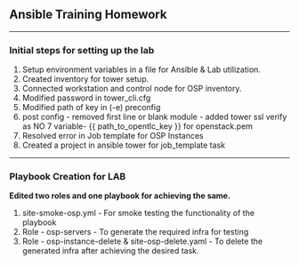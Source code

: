
## Ansible Training Homework ##

-----------------------------------------------------------------------------------------------------------------------------------------------------------------------------------
### Initial steps for setting up the lab ###

1. Setup environment variables in a file for Ansible & Lab utilization.
2. Created inventory for tower setup.
3. Connected workstation and control node for OSP inventory.
4. Modified password in tower_cli.cfg 
5. Modified path of key in (-e) preconfig 
6. post config - removed first line or blank module - added tower ssl verify as NO
7 variable- {{ path_to_opentlc_key }} for openstack.pem
8. Resolved error in  Job template for OSP Instances
9. Created a project in ansible tower for job_template task 

-----------------------------------------------------------------------------------------------------------------------------------------------------------------------------------

### Playbook Creation for LAB ###


__Edited two roles and one playbook for achieving the same.__

1. site-smoke-osp.yml - For smoke testing the functionality of the playbook
2. Role - osp-servers - To generate the required infra for testing
3. Role - osp-instance-delete & site-osp-delete.yaml - To delete the generated infra after achieving the desired task.
